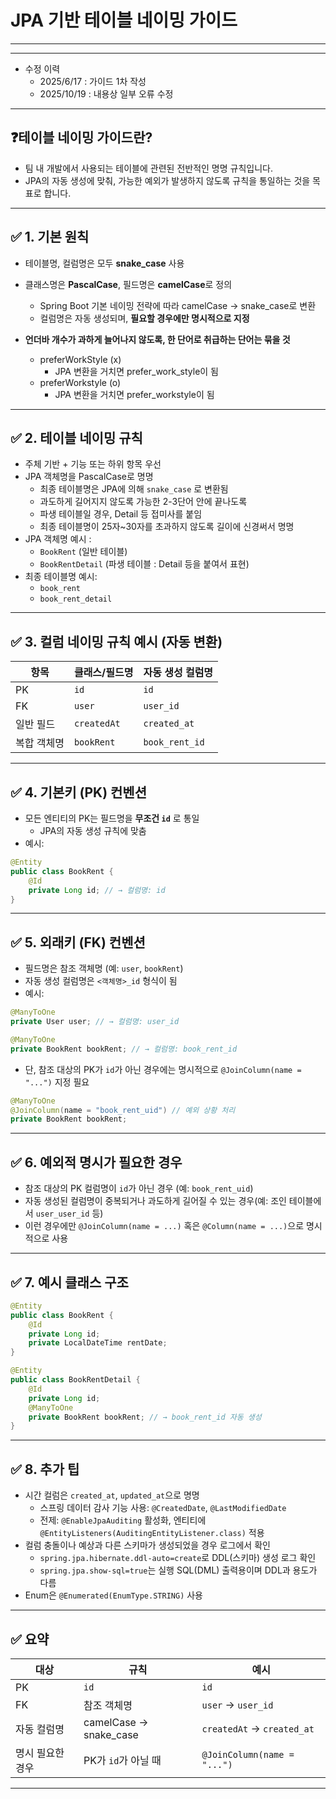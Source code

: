 # JPA 기반 테이블 네이밍 가이드

---

---

- 수정 이력
    - 2025/6/17 : 가이드 1차 작성
    - 2025/10/19 : 내용상 일부 오류 수정

---

## ❓테이블 네이밍 가이드란?

- 팀 내 개발에서 사용되는 테이블에 관련된 전반적인 명명 규칙입니다.
- JPA의 자동 생성에 맞춰, 가능한 예외가 발생하지 않도록 규칙을 통일하는 것을 목표로 합니다.

---

## ✅ 1. 기본 원칙

- 테이블명, 컬럼명은 모두 **snake_case** 사용
- 클래스명은 **PascalCase**, 필드명은 **camelCase**로 정의
    - Spring Boot 기본 네이밍 전략에 따라 camelCase → snake_case로 변환
    - 컬럼명은 자동 생성되며, **필요할 경우에만 명시적으로 지정**

- **언더바 개수가 과하게 늘어나지 않도록, 한 단어로 취급하는 단어는 묶을 것**
    - preferWorkStyle (x)
        - JPA 변환을 거치면 prefer_work_style이 됨
    - preferWorkstyle (o)
        - JPA 변환을 거치면 prefer_workstyle이 됨

---

## ✅ 2. 테이블 네이밍 규칙

- 주체 기반 + 기능 또는 하위 항목 우선
- JPA 객체명을 PascalCase로 명명
    - 최종 테이블명은 JPA에 의해 `snake_case` 로 변환됨
    - 과도하게 길어지지 않도록 가능한 2-3단어 안에 끝나도록
    - 파생 테이블일 경우, Detail 등 접미사를 붙임
    - 최종 테이블명이 25자~30자를 초과하지 않도록 길이에 신경써서 명명
- JPA 객체명 예시 :
    - `BookRent` (일반 테이블)
    - `BookRentDetail` (파생 테이블 : Detail 등을 붙여서 표현)
- 최종 테이블명 예시:
    - `book_rent`
    - `book_rent_detail`

---

## ✅ 3. 컬럼 네이밍 규칙 예시 (자동 변환)

| 항목 | 클래스/필드명 | 자동 생성 컬럼명 |
| --- | --- | --- |
| PK | `id` | `id` |
| FK | `user` | `user_id` |
| 일반 필드 | `createdAt` | `created_at` |
| 복합 객체명 | `bookRent` | `book_rent_id` |

---

## ✅ 4. 기본키 (PK) 컨벤션

- 모든 엔티티의 PK는 필드명을 **무조건 `id`** 로 통일
    - JPA의 자동 생성 규칙에 맞춤
- 예시:

```java
@Entity
public class BookRent {
    @Id
    private Long id; // → 컬럼명: id
}
```

---

## ✅ 5. 외래키 (FK) 컨벤션

- 필드명은 참조 객체명 (예: `user`, `bookRent`)
- 자동 생성 컬럼명은 `<객체명>_id` 형식이 됨
- 예시:

```java
@ManyToOne
private User user; // → 컬럼명: user_id

@ManyToOne
private BookRent bookRent; // → 컬럼명: book_rent_id
```

- 단, 참조 대상의 PK가 `id`가 아닌 경우에는 명시적으로 `@JoinColumn(name = "...")` 지정 필요

```java
@ManyToOne
@JoinColumn(name = "book_rent_uid") // 예외 상황 처리
private BookRent bookRent;
```

---

## ✅ 6. 예외적 명시가 필요한 경우

- 참조 대상의 PK 컬럼명이 `id`가 아닌 경우 (예: `book_rent_uid`)
- 자동 생성된 컬럼명이 중복되거나 과도하게 길어질 수 있는 경우(예: 조인 테이블에서 `user_user_id` 등)
- 이런 경우에만 `@JoinColumn(name = ...)` 혹은 `@Column(name = ...)`으로 명시적으로 사용

---

## ✅ 7. 예시 클래스 구조

```java
@Entity
public class BookRent {
    @Id
    private Long id;
    private LocalDateTime rentDate;
}
```

```java
@Entity
public class BookRentDetail {
    @Id
    private Long id;
    @ManyToOne
    private BookRent bookRent; // → book_rent_id 자동 생성
}
```

---

## ✅ 8. 추가 팁

- 시간 컬럼은 `created_at`, `updated_at`으로 명명
    - 스프링 데이터 감사 기능 사용: `@CreatedDate`, `@LastModifiedDate`
    - 전제: `@EnableJpaAuditing` 활성화, 엔티티에 `@EntityListeners(AuditingEntityListener.class)` 적용
- 컬럼 충돌이나 예상과 다른 스키마가 생성되었을 경우 로그에서 확인
    - `spring.jpa.hibernate.ddl-auto=create`로 DDL(스키마) 생성 로그 확인
    - `spring.jpa.show-sql=true`는 실행 SQL(DML) 출력용이며 DDL과 용도가 다름
- Enum은 `@Enumerated(EnumType.STRING)` 사용

---

## ✅ 요약

| 대상 | 규칙 | 예시 |
| --- | --- | --- |
| PK | `id` | `id` |
| FK | 참조 객체명 | `user` → `user_id` |
| 자동 컬럼명 | camelCase → snake_case | `createdAt` → `created_at` |
| 명시 필요한 경우 | PK가 `id`가 아닐 때 | `@JoinColumn(name = "...")` |

---

